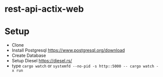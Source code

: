 # rest-api-actix-web

# Setup

- Clone
- Install Postgresql https://www.postgresql.org/download
- Create Database 
- Setup Diesel https://diesel.rs/
- type `cargo watch` or `systemfd --no-pid -s http::5000 -- cargo watch -x run`

